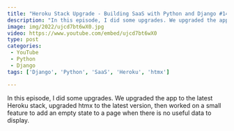 ```yaml
---
title: "Heroku Stack Upgrade - Building SaaS with Python and Django #147"
description: "In this episode, I did some upgrades. We upgraded the app to the latest Heroku stack, upgraded htmx to the latest version, then worked on a small feature to add an empty state to a page when there is no useful data to display."
image: img/2022/ujcd7bt6wX0.jpg
video: https://www.youtube.com/embed/ujcd7bt6wX0
type: post
categories:
 - YouTube
 - Python
 - Django
tags: ['Django', 'Python', 'SaaS', 'Heroku', 'htmx']

---
```


In this episode, I did some upgrades. We upgraded the app to the latest Heroku stack, upgraded htmx to the latest version, then worked on a small feature to add an empty state to a page when there is no useful data to display.
